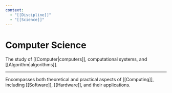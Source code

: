 ```yaml
---
context:
  - "[[Discipline]]"
  - "[[Science]]"
---
```


# Computer Science

The study of [[Computer|computers]], computational systems, and [[Algorithm|algorithms]].

---

Encompasses both theoretical and practical aspects of [[Computing]], including [[Software]], [[Hardware]], and their applications.
